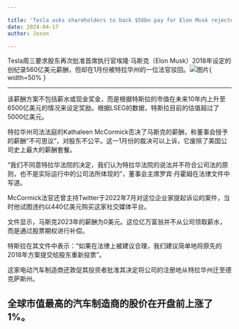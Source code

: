 ```yaml
---

title: 'Tesla asks shareholders to back $56bn pay for Elon Musk rejected by judge'
date: 2024-04-17
author: Jeson

---
```


Tesla周三要求股东再次批准首席执行官埃隆·马斯克（Elon Musk）2018年设定的创纪录560亿美元薪酬，但却在1月份被特拉华州的一位法官驳回。![图片](https://i.guim.co.uk/img/media/60db1e841e56752621cd6f437da634bcc8fb3be6/0_65_1960_1176/master/1960.jpg){ width=50% }

---
该薪酬方案不包括薪水或现金奖金，而是根据特斯拉的市值在未来10年内上升至6500亿美元的情况来设定奖励。根据LSEG的数据，特斯拉目前的估值超过了5000亿美元。

特拉华州司法法庭的Kathaleen McCormick否决了马斯克的薪酬，称董事会授予的薪酬“不可思议”，对股东不公平。这一1月份的裁决可以上诉，它废除了美国公司史上最大的薪酬套餐。

“我们不同意特拉华法院的决定，我们认为特拉华法院的说法并不符合公司法的原则，也不是实际运行中的公司法所体现的”，董事会主席罗宾·丹霍姆在法律文件中写道。

McCormick法官还曾主持Twitter于2022年7月对这位企业家提起诉讼的案件，当时他试图违约以440亿美元购买这家社交媒体平台。

文件显示，马斯克2023年的薪酬为0美元。这位亿万富翁并不从公司领取薪水，而是通过股票期权进行补偿。

特斯拉在其文件中表示：“如果在法律上被建议合理，我们建议简单地将原先的2018年方案提交给股东重新投票”。

这家电动汽车制造商还敦促其投资者批准其决定将公司的注册地从特拉华州迁至德克萨斯州。

全球市值最高的汽车制造商的股价在开盘前上涨了1%。
---
